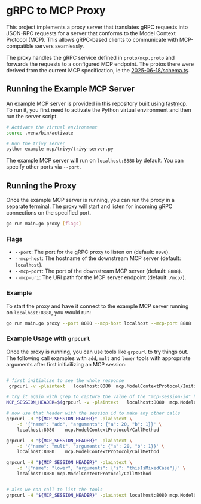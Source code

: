 # gRPC to MCP Proxy

This project implements a proxy server that translates gRPC requests into JSON-RPC requests for a server that conforms to the Model Context Protocol (MCP). This allows gRPC-based clients to communicate with MCP-compatible servers seamlessly.

The proxy handles the gRPC service defined in `proto/mcp.proto` and forwards the requests to a configured MCP endpoint. The protos there were derived from the current MCP specification, ie the [2025-06-18/schema.ts](https://github.com/modelcontextprotocol/modelcontextprotocol/blob/main/schema/2025-06-18/schema.ts).

## Running the Example MCP Server

An example MCP server is provided in this repository built using [fastmcp](https://gofastmcp.com/). To run it, you first need to activate the Python virtual environment and then run the server script.

```bash
# Activate the virtual environment
source .venv/bin/activate

# Run the trivy server
python example-mcp/trivy/trivy-server.py
```

The example MCP server will run on `localhost:8888` by default. You can specify 
other ports via `--port`.

## Running the Proxy

Once the example MCP server is running, you can run the proxy in a separate terminal. The proxy will start and listen for incoming gRPC connections on the specified port.

```bash
go run main.go proxy [flags]
```

### Flags

*   `--port`: The port for the gRPC proxy to listen on (default: `8080`).
*   `--mcp-host`: The hostname of the downstream MCP server (default: `localhost`).
*   `--mcp-port`: The port of the downstream MCP server (default: `8888`).
*   `--mcp-uri`: The URI path for the MCP server endpoint (default: `/mcp/`).

### Example

To start the proxy and have it connect to the example MCP server running on `localhost:8888`, you would run:

```bash
go run main.go proxy --port 8080 --mcp-host localhost --mcp-port 8888
```

### Example Usage with `grpcurl`

Once the proxy is running, you can use tools like `grpcurl` to try things out. 
The following call examples with `add`, `mult` and `lower` tools with appropriate 
arguments after first initiailizing an MCP session:


```bash

# first initialize to see the whole response
 grpcurl -v -plaintext   localhost:8080  mcp.ModelContextProtocol/Initialize

# try it again with grep to capture the value of the "mcp-session-id" header line
MCP_SESSION_HEADER=$(grpcurl -v -plaintext   localhost:8080  mcp.ModelContextProtocol/Initialize | grep mcp-session-id)

# now use that header with the session id to make any other calls
grpcurl -H "${MCP_SESSION_HEADER}" -plaintext \
    -d '{"name": "add", "arguments": {"a": 20, "b": 1}}' \
    localhost:8080    mcp.ModelContextProtocol/CallMethod

grpcurl -H "${MCP_SESSION_HEADER}" -plaintext \
    -d '{"name": "mult", "arguments": {"a": 20, "b": 1}}' \
    localhost:8080    mcp.ModelContextProtocol/CallMethod

grpcurl -H "${MCP_SESSION_HEADER}" -plaintext \
    -d '{"name": "lower", "arguments": {"s": "thisIsMixedCase"}}' \
    localhost:8080 mcp.ModelContextProtocol/CallMethod


# also we can call to list the tools
grpcurl -H "${MCP_SESSION_HEADER}" -plaintext localhost:8080 mcp.ModelContextProtocol/ListTools

```
